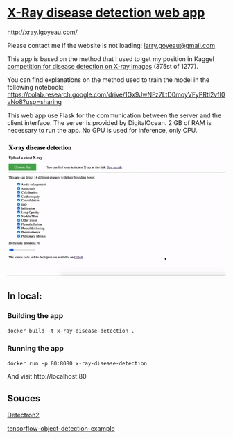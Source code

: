 # [X-Ray disease detection web app](http://xray.lgoyeau.com/)

http://xray.lgoyeau.com/ 

Please contact me if the website is not loading: larry.goyeau@gmail.com

This app is based on the method that I used to get my position in Kaggel [competition for disease detection on X-ray images](https://www.kaggle.com/c/vinbigdata-chest-xray-abnormalities-detection/leaderboard) (375st of 1277).

You can find explanations on the method used to train the model in the following notebook:
https://colab.research.google.com/drive/1Gx9JwNFz7LtD0moyVFyPRtl2vfI0vNo8?usp=sharing

This web app use Flask for the communication between the server and the client interface. The server is provided by DigitalOcean. 2 GB of RAM is necessary to run the app. No GPU is used for inference, only CPU.

![alt text](https://github.com/larrygoyeau/X-Ray-disease-detection/blob/master/WebApp.gif)

## In local:
### Building the app

```
docker build -t x-ray-disease-detection .
```

### Running the app

```
docker run -p 80:8080 x-ray-disease-detection
```
And visit http://localhost:80

## Souces

[Detectron2](https://github.com/facebookresearch/detectron2)

[tensorflow-object-detection-example](https://github.com/GoogleCloudPlatform/tensorflow-object-detection-example)
